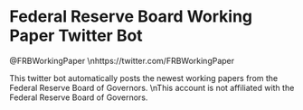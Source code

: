 # Federal Reserve Board Working Paper Twitter Bot

@FRBWorkingPaper
\nhttps://twitter.com/FRBWorkingPaper

This twitter bot automatically posts the newest working papers from the Federal Reserve Board of Governors.
\nThis account is not affiliated with the Federal Reserve Board of Governors.
